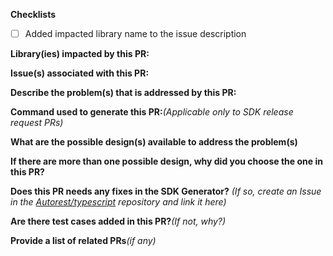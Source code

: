 **Checklists** 
- [ ] Added impacted library name to the issue description

**Library(ies) impacted by this PR:**


**Issue(s) associated with this PR:**


**Describe the problem(s) that is addressed by this PR:**


**Command used to generate this PR:**_(Applicable only to SDK release request PRs)_


**What are the possible design(s) available to address the problem(s)**


**If there are more than one possible design, why did you choose the one in this PR?**


**Does this PR needs any fixes in the SDK Generator?** _(If so, create an Issue in the [Autorest/typescript](https://github.com/Azure/autorest.typescript) repository and link it here)_


**Are there test cases added in this PR?**_(If not, why?)_


**Provide a list of related PRs**_(if any)_
